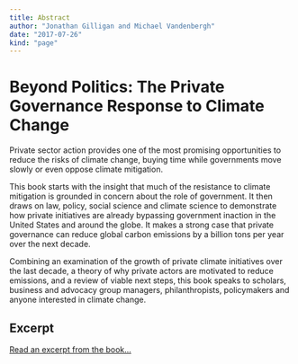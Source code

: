 ```yaml
---
title: Abstract
author: "Jonathan Gilligan and Michael Vandenbergh"
date: "2017-07-26"
kind: "page"
---
```

# Beyond Politics: The Private Governance Response to Climate Change

Private sector action provides one of the most promising opportunities to reduce
the risks of climate change, buying time while governments move slowly or even
oppose climate mitigation.

This book starts with the insight that much of the resistance to climate mitigation is
grounded in concern about the role of government.
It then draws on law, policy, social science and climate science
to demonstrate how private initiatives are already bypassing government inaction
in the United States and around the globe.
It makes a strong case that private governance can reduce global carbon
emissions by a billion tons per year over the next decade.

Combining an examination of the growth of private climate initiatives over the
last decade, a theory of why private actors are motivated to reduce emissions,
and a review of viable next steps, this book speaks to scholars, business and
advocacy group managers, philanthropists, policymakers and anyone interested in
climate change.

## Excerpt

[Read an excerpt from the book...](book_excerpt/index.html)
